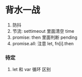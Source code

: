 # 背水一战

1. 防抖
2. 节流: settimeout 里面清空 time
3. promise: then 里面判断 pending
4. promise.all: 注意 let, fn[i].then


### 待定
1. let 和 var 循环 区别
